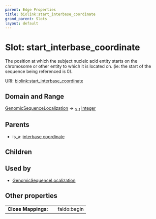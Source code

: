```yaml
---
parent: Edge Properties
title: biolink:start_interbase_coordinate
grand_parent: Slots
layout: default
---
```


# Slot: start_interbase_coordinate


The position at which the subject nucleic acid entity starts on the chromosome or other entity to which it is located on. (ie: the start of the sequence being referenced is 0).

URI: [biolink:start_interbase_coordinate](https://w3id.org/biolink/start_interbase_coordinate)

## Domain and Range

[GenomicSequenceLocalization](GenomicSequenceLocalization.md) ->  <sub>0..1</sub> [Integer](types/Integer.md)

## Parents

 *  is_a: [interbase coordinate](interbase_coordinate.md)

## Children


## Used by

 * [GenomicSequenceLocalization](GenomicSequenceLocalization.md)

## Other properties

|  |  |  |
| --- | --- | --- |
| **Close Mappings:** | | faldo:begin |

